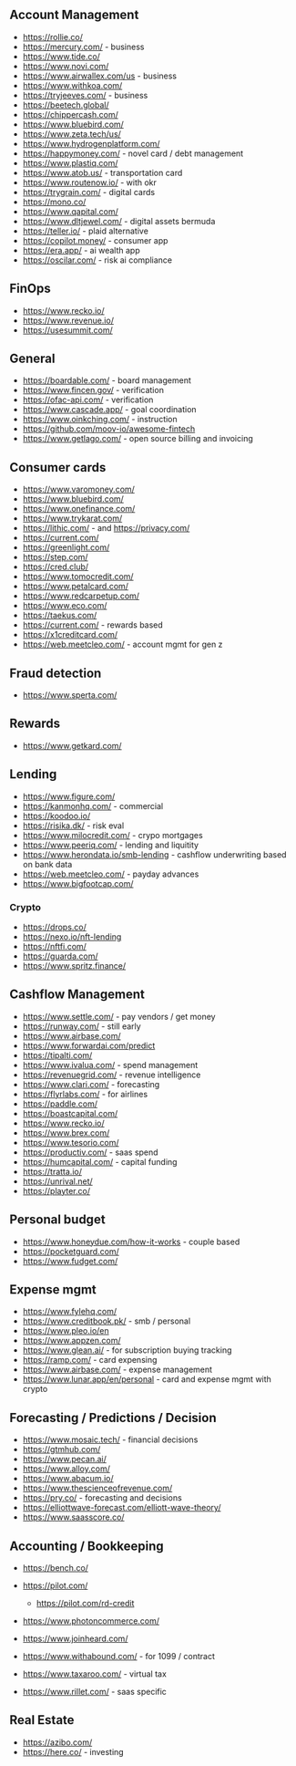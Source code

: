## Account Management

- https://rollie.co/
- https://mercury.com/ - business
- https://www.tide.co/
- https://www.novi.com/
- https://www.airwallex.com/us - business
- https://www.withkoa.com/
- https://tryjeeves.com/ - business
- https://beetech.global/
- https://chippercash.com/
- https://www.bluebird.com/
- https://www.zeta.tech/us/
- https://www.hydrogenplatform.com/
- https://happymoney.com/ - novel card / debt management
- https://www.plastiq.com/
- https://www.atob.us/ - transportation card
- https://www.routenow.io/ - with okr
- https://trygrain.com/ - digital cards
- https://mono.co/
- https://www.qapital.com/
- https://www.dltjewel.com/ - digital assets bermuda
- https://teller.io/ - plaid alternative
- https://copilot.money/ - consumer app
- https://era.app/ - ai wealth app
- https://oscilar.com/ - risk ai compliance

## FinOps

- https://www.recko.io/
- https://www.revenue.io/
- https://usesummit.com/

## General

- https://boardable.com/ - board management
- https://www.fincen.gov/ - verification
- https://ofac-api.com/ - verification
- https://www.cascade.app/ - goal coordination
- https://www.oinkching.com/ - instruction
- https://github.com/moov-io/awesome-fintech
- https://www.getlago.com/ - open source billing and invoicing

## Consumer cards

- https://www.varomoney.com/
- https://www.bluebird.com/
- https://www.onefinance.com/
- https://www.trykarat.com/
- https://lithic.com/ - and https://privacy.com/
- https://current.com/
- https://greenlight.com/
- https://step.com/
- https://cred.club/
- https://www.tomocredit.com/
- https://www.petalcard.com/
- https://www.redcarpetup.com/
- https://www.eco.com/
- https://taekus.com/
- https://current.com/ - rewards based
- https://x1creditcard.com/
- https://web.meetcleo.com/ - account mgmt for gen z

## Fraud detection

- https://www.sperta.com/

## Rewards

- https://www.getkard.com/

## Lending

- https://www.figure.com/
- https://kanmonhq.com/ - commercial
- https://koodoo.io/
- https://risika.dk/ - risk eval
- https://www.milocredit.com/ - crypo mortgages
- https://www.peeriq.com/ - lending and liquitity
- https://www.herondata.io/smb-lending - cashflow underwriting based on bank data
- https://web.meetcleo.com/ - payday advances
- https://www.bigfootcap.com/

### Crypto

- https://drops.co/
- https://nexo.io/nft-lending
- https://nftfi.com/
- https://guarda.com/
- https://www.spritz.finance/

## Cashflow Management

- https://www.settle.com/ - pay vendors / get money
- https://runway.com/ - still early
- https://www.airbase.com/
- https://www.forwardai.com/predict
- https://tipalti.com/
- https://www.ivalua.com/ - spend management
- https://revenuegrid.com/ - revenue intelligence
- https://www.clari.com/ - forecasting
- https://flyrlabs.com/ - for airlines
- https://paddle.com/
- https://boastcapital.com/
- https://www.recko.io/
- https://www.brex.com/
- https://www.tesorio.com/
- https://productiv.com/ - saas spend
- https://humcapital.com/ - capital funding
- https://tratta.io/
- https://unrival.net/
- https://playter.co/

## Personal budget

- https://www.honeydue.com/how-it-works - couple based
- https://pocketguard.com/
- https://www.fudget.com/

## Expense mgmt

- https://www.fylehq.com/
- https://www.creditbook.pk/ - smb / personal
- https://www.pleo.io/en
- https://www.appzen.com/
- https://www.glean.ai/ - for subscription buying tracking
- https://ramp.com/ - card expensing
- https://www.airbase.com/ - expense management
- https://www.lunar.app/en/personal - card and expense mgmt with crypto

## Forecasting / Predictions / Decision

- https://www.mosaic.tech/ - financial decisions
- https://gtmhub.com/
- https://www.pecan.ai/
- https://www.alloy.com/
- https://www.abacum.io/
- https://www.thescienceofrevenue.com/
- https://pry.co/ - forecasting and decisions
- https://elliottwave-forecast.com/elliott-wave-theory/
- https://www.saasscore.co/

## Accounting / Bookkeeping

- https://bench.co/
- https://pilot.com/
  - https://pilot.com/rd-credit
- https://www.photoncommerce.com/
- https://www.joinheard.com/
- https://www.withabound.com/ - for 1099 / contract

- https://www.taxaroo.com/ - virtual tax
- https://www.rillet.com/ - saas specific

## Real Estate

- https://azibo.com/
- https://here.co/ - investing 
